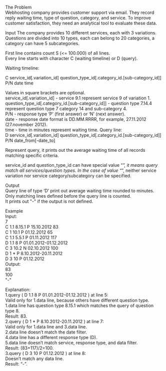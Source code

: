 The Problem  
Webhosting company provides customer support via email. They record reply waiting time, type of question, category, and service. To improve customer satisfaction, they need an analytical tool to evaluate these data.

Input
The company provides 10 different services, each with 3 variations. Questions are divided into 10 types, each can belong to 20 categories, a category can have 5 subcategories.

First line contains count S (<= 100.000) of all lines.  
Every line starts with character C (waiting timeline) or D (query).

Waiting timeline:

C service_id[.variation_id] question_type_id[.category_id.[sub-category_id]] P/N date time

Values in square brackets are optional.  
service_id[.variation_id] - service 9.1 represent service 9 of variation 1.  
question_type_id[.category_id.[sub-category_id]] - question type 7.14.4 represent question type 7 category 14 and sub-category 4.  
P/N - response type ‘P’ (first answer) or ‘N’ (next answer).  
date - response date format is DD.MM.RRRR, for example, 27.11.2012 (27.november 2012).  
time - time in minutes represent waiting time.
Query line:  
D service_id[.variation_id] question_type_id[.category_id.[sub-category_id]] P/N date_from[-date_to]

Represent query, it prints out the average waiting time of all records matching specific criteria.

service_id and question_type_id can have special value “*”, it means query match all services/question types. In the case of value “*”, neither service variation nor service category/subcategory can be specified.

Output  
Query line of type ‘D’ print out average waiting time rounded to minutes.  
Only matching lines defined before the query line is counted.  
It prints out "-" if the output is not defined.  

Example  
Input:  
7  
C 1.1 8.15.1 P 15.10.2012 83  
C 1 10.1 P 01.12.2012 65  
C 1.1 5.5.1 P 01.11.2012 117  
D 1.1 8 P 01.01.2012-01.12.2012  
C 3 10.2 N 02.10.2012 100  
D 1 * P 8.10.2012-20.11.2012  
D 3 10 P 01.12.2012  
Output:  
83  
100  
"-"

Explanation:  
1.query ( D 1.1 8 P 01.01.2012-01.12.2012 ) at line 5:  
Valid only for 1.data line, because others have different question type.  
1.data line has question type 8.15.1 which matches the query of question type 8.  
Result: 83.  
2.query ( D 1 * P 8.10.2012-20.11.2012 ) at line 7:  
Valid only for 1.data line and 3.data line.  
2.data line doesn’t match the date filter.  
4.data line has a different response type (D).  
5.data line doesn’t match service, response type, and data filter.  
Result: (83+117)/2=100.  
3.query ( D 3 10 P 01.12.2012 ) at line 8:  
Doesn’t match any data line.  
Result: “-”.  
